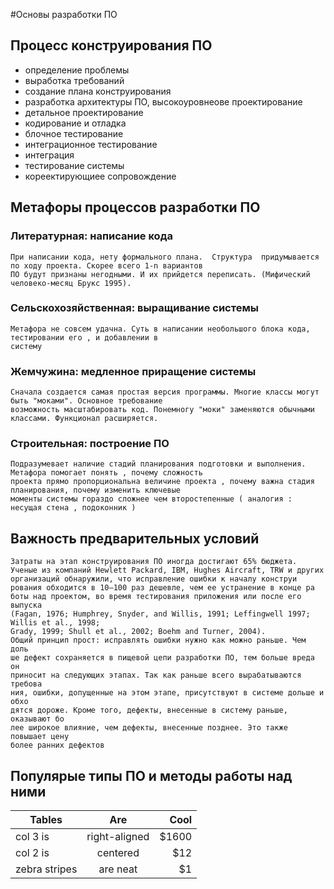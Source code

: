 #Основы разработки ПО

## Процесс конструирования ПО
- определение проблемы
- выработка требований
- создание плана конструирования
- разработка архитектуры ПО, высокоуровнеове проектирование
- детальное проектирование
- кодирование и отладка
- блочное тестирование
- интеграционное тестирование
- интеграция
- тестирование системы
- кореектирующиее сопровождение

## Метафоры процессов разработки ПО

### Литературная: написание кода
    При написании кода, нету формального плана.  Структура  придумывается по ходу проекта. Скорее всего 1-n вариантов
    ПО будут признаны негодными. И их прийдется переписать. (Мифический человеко-месяц Брукс 1995).

### Сельскохозяйственная: выращивание системы
    Метафора не совсем удачна. Суть в написании необольшого блока кода, тестировании его , и добавлении в
    систему

### Жемчужина: медленное приращение системы
    Сначала создается самая простая версия программы. Многие классы могут быть "моками". Основное требование
    возможность масштабировать код. Понемногу "моки" заменяются обычными классами. Функционал расширяется.

### Строительная: построение ПО
    Подразумевает наличие стадий планирования подготовки и выполнения. Метафора помогает понять , почему сложность
    проекта прямо пропорциональна величине проекта , почему важна стадия планирования, почему изменить ключевые
    моменты системы гораздо сложнее чем второстепенные ( аналогия : несущая стена , подоконник )

## Важность предварительных условий
    Затраты на этап конструирования ПО иногда достигают 65% бюджета.
    Ученые из компаний Hewlett Packard, IBM, Hughes Aircraft, TRW и других
    организаций обнаружили, что исправление ошибки к началу конструи
    рования обходится в 10–100 раз дешевле, чем ее устранение в конце ра
    боты над проектом, во время тестирования приложения или после его выпуска
    (Fagan, 1976; Humphrey, Snyder, and Willis, 1991; Leffingwell 1997; Willis et al., 1998;
    Grady, 1999; Shull et al., 2002; Boehm and Turner, 2004).
    Общий принцип прост: исправлять ошибки нужно как можно раньше. Чем доль
    ше дефект сохраняется в пищевой цепи разработки ПО, тем больше вреда он
    приносит на следующих этапах. Так как раньше всего вырабатываются требова
    ния, ошибки, допущенные на этом этапе, присутствуют в системе дольше и обхо
    дятся дороже. Кроме того, дефекты, внесенные в систему раньше, оказывают бо
    лее широкое влияние, чем дефекты, внесенные позднее. Это также повышает цену
    более ранних дефектов

## Популярые типы ПО и методы работы над ними
| Tables        | Are           | Cool  |
| ------------- |:-------------:| -----:|
| col 3 is      | right-aligned | $1600 |
| col 2 is      | centered      |   $12 |
| zebra stripes | are neat      |    $1 |
